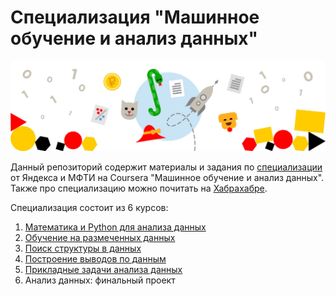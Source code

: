 # Специализация "Машинное обучение и анализ данных"
![](spec_logo.jpg)

Данный репозиторий содержит материалы и задания по [специализации](https://www.coursera.org/specializations/machine-learning-data-analysis) от Яндекса и МФТИ на Coursera "Машинное обучение и анализ данных". Также про специализацию можно почитать на [Хабрахабре](https://habrahabr.ru/company/yandex/blog/277427/).

Специализация состоит из 6 курсов:
  1. [Математика и Python для анализа данных](maths_and_python/README.md)
  2. [Обучение на размеченных данных](learning_on_labeled_data/README.md)
  3. [Поиск структуры в данных](search_a_data_structure/README.md)
  4. [Построение выводов по данным](stats_for_data_analysis/README.md)
  5. [Прикладные задачи анализа данных](applied_tasks_of_data_analysis/README.md)
  6. Анализ данных: финальный проект
